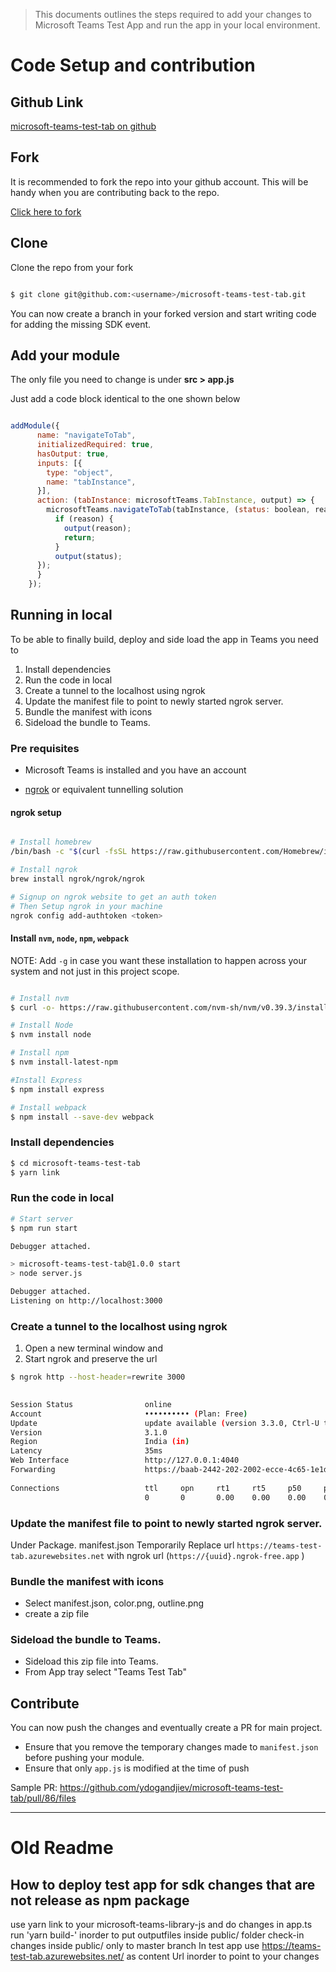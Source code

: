 > This documents outlines the steps required to add your changes to Microsoft Teams Test App and run the app in your local environment.

# Code Setup and contribution

## Github Link

[microsoft-teams-test-tab on github](https://github.com/ydogandjiev/microsoft-teams-test-tab)

## Fork

It is recommended to fork the repo into your github account. This will be handy when you are contributing back to the repo.

[Click here to fork](https://github.com/ydogandjiev/microsoft-teams-test-tab/fork)

## Clone

Clone the repo from your fork

```bash

$ git clone git@github.com:<username>/microsoft-teams-test-tab.git

```

You can now create a branch in your forked version and start writing code for adding the missing SDK event.

## Add your module

The only file you need to change is under **src > app.js**

Just add a code block identical to the one shown below

```js

addModule({
      name: "navigateToTab",
      initializedRequired: true,
      hasOutput: true,
      inputs: [{
        type: "object",
        name: "tabInstance",
      }],
      action: (tabInstance: microsoftTeams.TabInstance, output) => {
        microsoftTeams.navigateToTab(tabInstance, (status: boolean, reason?: string) => {
          if (reason) {
            output(reason);
            return;
          }
          output(status);
      });
      } 
    });
```

## Running in local

To be able to finally build, deploy and side load the app in Teams you need to

1. Install dependencies
2. Run the code in local
3. Create a tunnel to the localhost using ngrok
4. Update the manifest file to point to newly started ngrok server.
5. Bundle the manifest with icons
6. Sideload the bundle to Teams.

### Pre requisites

- Microsoft Teams is installed and you have an account

- [ngrok](https://ngrok.com/download) or equivalent tunnelling solution

#### ngrok setup

```bash

# Install homebrew
/bin/bash -c "$(curl -fsSL https://raw.githubusercontent.com/Homebrew/install/HEAD/install.sh)"

# Install ngrok
brew install ngrok/ngrok/ngrok

# Signup on ngrok website to get an auth token
# Then Setup ngrok in your machine
ngrok config add-authtoken <token>

```

#### Install `nvm`, `node`, `npm`, `webpack`

NOTE: Add `-g` in case you want these installation to happen across your system and not just in this project scope.

``` bash

# Install nvm
$ curl -o- https://raw.githubusercontent.com/nvm-sh/nvm/v0.39.3/install.sh | bash

# Install Node
$ nvm install node

# Install npm
$ nvm install-latest-npm

#Install Express
$ npm install express

# Install webpack
$ npm install --save-dev webpack 

```

### Install dependencies

``` bash
$ cd microsoft-teams-test-tab 
$ yarn link

```

### Run the code in local

```bash
# Start server
$ npm run start

Debugger attached.

> microsoft-teams-test-tab@1.0.0 start
> node server.js

Debugger attached.
Listening on http://localhost:3000

```

### Create a tunnel to the localhost using ngrok

1. Open a new terminal window and 
2. Start ngrok and preserve the url 

```bash
$ ngrok http --host-header=rewrite 3000

                                                                                                                                     
Session Status                online                                                                                                 
Account                       •••••••••• (Plan: Free)                                                                              
Update                        update available (version 3.3.0, Ctrl-U to update)                                                     
Version                       3.1.0                                                                                                  
Region                        India (in)                                                                                             
Latency                       35ms                                                                                                   
Web Interface                 http://127.0.0.1:4040                                                                                  
Forwarding                    https://baab-2442-202-2002-ecce-4c65-1e1d-6539-de1f.ngrok-free.app -> http://localhost:3000            
                                                                                                                                     
Connections                   ttl     opn     rt1     rt5     p50     p90                                                            
                              0       0       0.00    0.00    0.00    0.00                                                           
```

### Update the manifest file to point to newly started ngrok server. 

Under Package. manifest.json
Temporarily Replace url `https://teams-test-tab.azurewebsites.net` with ngrok url (`https://{uuid}.ngrok-free.app` )

### Bundle the manifest with icons

- Select manifest.json, color.png, outline.png
- create a zip file

### Sideload the bundle to Teams. 

- Sideload this zip file into Teams.
- From App tray select "Teams Test Tab"

## Contribute

You can now push the changes and eventually create a PR for main project.

- Ensure that you remove the temporary changes made to `manifest.json` before pushing your module. 
- Ensure that only `app.js` is modified at the time of push

Sample PR: https://github.com/ydogandjiev/microsoft-teams-test-tab/pull/86/files 

----

# Old Readme

## How to deploy test app for sdk changes that are not release as npm package

use yarn link to your microsoft-teams-library-js and do changes in app.ts
run 'yarn build-' inorder to put outputfiles inside public/ folder
check-in changes inside public/ only to master branch
In test app use https://teams-test-tab.azurewebsites.net/ as content Url inorder to point to your changes
